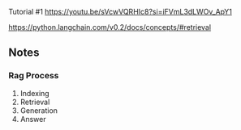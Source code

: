 Tutorial #1
https://youtu.be/sVcwVQRHIc8?si=iFVmL3dLWOv_ApY1

https://python.langchain.com/v0.2/docs/concepts/#retrieval

## Notes

### Rag Process

1. Indexing
2. Retrieval
3. Generation
4. Answer

### 